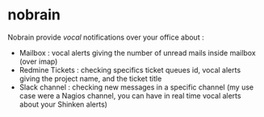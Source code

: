 # nobrain

Nobrain provide *vocal* notifications over your office about :
- Mailbox : vocal alerts giving the number of unread mails inside mailbox (over imap)
- Redmine Tickets : checking specifics ticket queues id, vocal alerts giving the project name, and the ticket title
- Slack channel : checking new messages in a specific channel (my use case were a Nagios channel, you can have in real time vocal alerts about your Shinken alerts)
